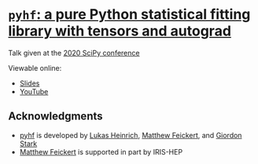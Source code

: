# [`pyhf`: a pure Python statistical fitting library with tensors and autograd](https://matthewfeickert.github.io/talk-SciPy-2020/index.html)

Talk given at the [2020 SciPy conference](https://www.scipy2020.scipy.org/)

Viewable online:
- [Slides](https://matthewfeickert.github.io/talk-SciPy-2020/index.html?p=talk.md)
- [YouTube](https://youtu.be/FrH9s3eB6fU)

## Acknowledgments

- [pyhf](https://github.com/diana-hep/pyhf) is developed by [Lukas Heinrich](https://github.com/lukasheinrich), [Matthew Feickert](http://www.matthewfeickert.com/), and [Giordon Stark](https://github.com/kratsg)
- [Matthew Feickert](http://www.matthewfeickert.com/) is supported in part by IRIS-HEP
